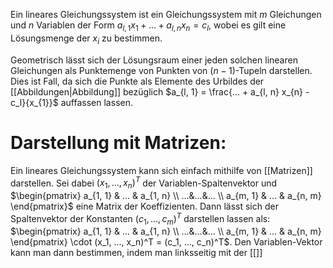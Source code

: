 Ein lineares Gleichungssystem ist ein Gleichungssystem mit $m$ Gleichungen und $n$ Variablen der Form $a_{l, 1} x_{1} + ... + a_{l, n} x_{n} = c_l$, wobei es gilt eine Lösungsmenge der $x_i$ zu bestimmen.  

Geometrisch lässt sich der Lösungsraum einer jeden solchen linearen Gleichungen als Punktemenge von Punkten von $(n - 1)$-Tupeln darstellen. 
Dies ist Fall, da sich die Punkte als Elemente des Urbildes der [[Abbildungen|Abbildung]] bezüglich $a_{l, 1} = \frac{... + a_{l, n} x_{n} - c_l}{x_{1}}$ auffassen lassen.
# Darstellung mit Matrizen:
Ein lineares Gleichungssystem kann sich einfach mithilfe von [[Matrizen]] darstellen. Sei dabei $(x_1, ..., x_n)^T$ der Variablen-Spaltenvektor und $\begin{pmatrix} a_{1, 1} & ... & a_{1, n} \\ ...&...&... \\ a_{m, 1} & ... & a_{n, m} \end{pmatrix}$ eine Matrix der Koeffizienten.
Dann lässt sich der Spaltenvektor der Konstanten $(c_1, ..., c_m)^T$ darstellen lassen als:
$\begin{pmatrix} a_{1, 1} & ... & a_{1, n} \\ ...&...&... \\ a_{m, 1} & ... & a_{n, m} \end{pmatrix} \cdot (x_1, ..., x_n)^T = (c_1, …, c_n)^T$.
Den Variablen-Vektor kann man dann bestimmen, indem man linksseitig mit der [[]]

